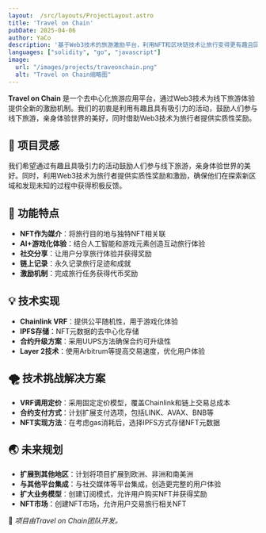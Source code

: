 ```yaml
---
layout:  /src/layouts/ProjectLayout.astro
title: 'Travel on Chain'
pubDate: 2025-04-06
author: YaCo
description: '基于Web3技术的旅游激励平台，利用NFT和区块链技术让旅行变得更有趣且回报丰厚。'
languages: ["solidity", "go", "javascript"]
image:
  url: "/images/projects/traveonchain.png"
  alt: "Travel on Chain缩略图"
--- 
```


**Travel on Chain** 是一个去中心化旅游应用平台，通过Web3技术为线下旅游体验提供全新的激励机制。我们的初衷是利用有趣且具有吸引力的活动，鼓励人们参与线下旅游，亲身体验世界的美好，同时借助Web3技术为旅行者提供实质性奖励。

## 🌟 项目灵感

我们希望通过有趣且具吸引力的活动鼓励人们参与线下旅游，亲身体验世界的美好。同时，利用Web3技术为旅行者提供实质性奖励和激励，确保他们在探索新区域和发现未知的过程中获得积极反馈。

## 🚀 功能特点

- **NFT作为媒介**：将旅行目的地与独特NFT相关联
- **AI+游戏化体验**：结合人工智能和游戏元素创造互动旅行体验
- **社交分享**：让用户分享旅行体验并获得奖励
- **链上记录**：永久记录旅行足迹和成就
- **激励机制**：完成旅行任务获得代币奖励

## 💡 技术实现

- **Chainlink VRF**：提供公平随机性，用于游戏化体验
- **IPFS存储**：NFT元数据的去中心化存储
- **合约升级方案**：采用UUPS方法确保合约可升级性
- **Layer 2技术**：使用Arbitrum等提高交易速度，优化用户体验

## 🌪️ 技术挑战解决方案

- **VRF调用定价**：采用固定定价模型，覆盖Chainlink和链上交易总成本
- **合约支付方式**：计划扩展支付选项，包括LINK、AVAX、BNB等
- **NFT实现方法**：在考虑gas消耗后，选择IPFS方式存储NFT元数据

## 🌏 未来规划

- **扩展到其他地区**：计划将项目扩展到欧洲、非洲和南美洲
- **与其他平台集成**：与社交媒体等平台集成，创造更完整的用户体验
- **扩大业务模型**：创建订阅模式，允许用户购买NFT并获得奖励
- **NFT市场**：创建NFT市场，允许用户交易旅行相关NFT


🚀 *项目由Travel on Chain团队开发。* 
